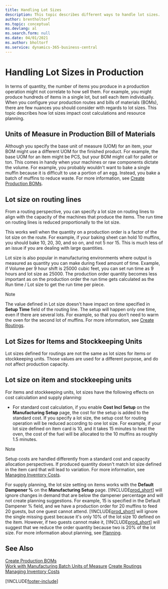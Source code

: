 ```yaml
---
title: Handling Lot Sizes
description: This topic describes different ways to handle lot sizes.
author: brentholtorf
ms.topic: conceptual
ms.devlang: al
ms.search.form: null
ms.date: 04/01/2021
ms.author: bholtorf
ms.service: dynamics-365-business-central
---
```


# Handling Lot Sizes in Production
In terms of quantity, the number of items you produce in a production operation might not correlate to how sell them. For example, you might produce hundreds of items in a single lot, but sell each item individually. When you configure your production routes and bills of materials (BOMs), there are few nuances you should consider with regards to lot sizes. This topic describes how lot sizes impact cost calculations and resource planning.

## Units of Measure in Production Bill of Materials
Although you specify the base unit of measure (UOM) for an item, your BOM might use a different UOM for the finished product. For example, the base UOM for an item might be PCS, but your BOM might call for pallet or ton. This comes in handy when your machines or raw components dictate the volume. For example, you probably wouldn't want to bake a single muffin because it is difficult to use a portion of an egg. Instead, you bake a batch of muffins to reduce waste. For more information, see [Create Production BOMs](production-how-to-create-production-boms.md).

## Lot size on routing lines
From a routing perspective, you can specify a lot size on routing lines to align with the capacity of the machines that produce the items. The run time on routing lines is reduced proportionally to the lot size. 

This works well when the quantity on a production order is a factor of the lot size on the route. For example, if your baking sheet can hold 10 muffins, you should bake 10, 20, 30, and so on, and not 5 nor 15.  This is much less of an issue if you are dealing with large quantities.

Lot size is also popular in manufacturing environments where output is measured as quantity you can make during fixed amount of time. Example, if Volume per 9 hour shift is 25000 cubic feet, you can set run time as 9 hours and lot size as 25000.
The production order quantity becomes less important as on the production order the run time gets calculated as the Run time / Lot size to get the run time per piece.
 
> [!NOTE]
> The value defined in Lot size doesn't have impact on time specified in **Setup Time** field of the routing line. The setup will happen only one time, even if there are several lots. For example, so that you don’t need to warm the oven for the second lot of muffins. For more information, see [Create Routings](production-how-to-create-routings.md).

## Lot Sizes for Items and Stockkeeping Units
Lot sizes defined for routings are not the same as lot sizes for items or stockkeeping units. Those values are used for a different purpose, and do not affect production capacity. 

## Lot size on item and stockkeeping units
For items and stockkeeping units, lot sizes have the following effects on cost calculation and supply planning:

* For standard cost calculation, if you enable **Cost Incl Setup** on the **Manufacturing Setup** page, the cost for the setup is added to the standard cost. If you specify a lot size, the setup cost for routing operation will be reduced according to one lot size. For example, if your lot size defined on item card is 10, and it takes 15 minutes to heat the oven, the cost of the fuel will be allocated to the 10 muffins as roughly 1.5 minutes. 

> [!NOTE]
> Setup costs are handled differently from a standard cost and capacity allocation perspectives. If produced quantity doesn't match lot size defined in the item card that will lead to variation. For more information, see [Managing Inventory Costs](finance-manage-inventory-costs.md). <!--not sure that I got this part right seems to repeat the first example.-->

For supply planning, the lot size setting on items works with the **Default Dampener %** on the **Manufacturing Setup** page. [!INCLUDE[prod_short](includes/prod_short.md)] will ignore changes in demand that are below the dampener percentage and will not create planning suggestions. For example, 15 is specified in the Default Dampener % field, and we have a production order for 20 muffins to feed 20 guests, but one guest cannot attend. [!INCLUDE[prod_short](includes/prod_short.md)] will ignore the single missing guest because it's only 10% of the lot size 10 defined on the item. However, if two guests cannot make it, [!INCLUDE[prod_short](includes/prod_short.md)] will suggest that we reduce the order quantity because two is 20% of the lot size. For more information about planning, see [Planning](production-planning.md).

## See Also
[Create Production BOMs](production-how-to-create-production-boms.md)  
[Work with Manufacturing Batch Units of Measure](production-how-to-use-the-manufacturing-batch-unit-of-measure.md)
[Create Routings](production-how-to-create-routings.md)  
[Managing Inventory Costs](finance-manage-inventory-costs.md)


[!INCLUDE[footer-include](includes/footer-banner.md)]